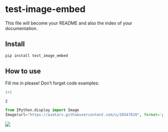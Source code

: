 test-image-embed
================

<!-- WARNING: THIS FILE WAS AUTOGENERATED! DO NOT EDIT! -->

This file will become your README and also the index of your
documentation.

## Install

``` sh
pip install test_image_embed
```

## How to use

Fill me in please! Don’t forget code examples:

``` python
1+1
```

    2

``` python
from IPython.display import Image
Image(url="https://avatars.githubusercontent.com/u/20547620", format='png', embed=True)
```

![](index_files/figure-gfm/cell-3-output-1.png)
